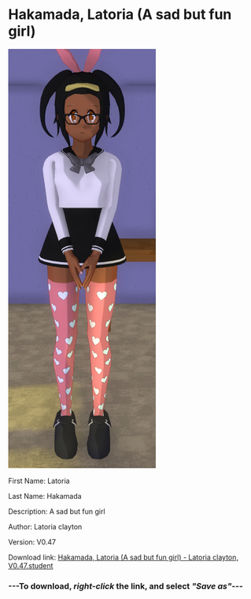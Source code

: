 # Hakamada, Latoria (A sad but fun girl)

<img src = "https://raw.githubusercontent.com/Arbiter1223/Daigaku-Gurashi-Custom-Students/master/Students/Files/Hakamada%2C%20Latoria%20(A%20sad%20but%20fun%20girl).png">

First Name: Latoria

Last Name: Hakamada

Description: A sad but fun girl

Author: Latoria clayton

Version: V0.47

Download link: <a href="https://raw.githubusercontent.com/Arbiter1223/Daigaku-Gurashi-Custom-Students/master/Students/Files/Hakamada%2C%20Latoria%20(A%20sad%20but%20fun%20girl)%20-%20Latoria%20clayton%2C%20V0.47.student">Hakamada, Latoria (A sad but fun girl) - Latoria clayton, V0.47.student</a>

### ---**To download, _right-click_ the link, and select _"Save as"_**---

